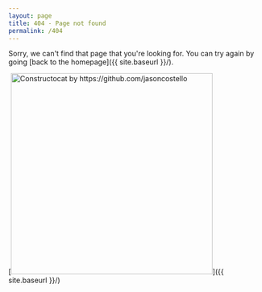 ```yaml
---
layout: page
title: 404 - Page not found
permalink: /404
---
```


Sorry, we can't find that page that you're looking for. You can try again by going [back to the homepage]({{ site.baseurl }}/).

[<img src="{{ site.baseurl }}/assets/media/404.jpg" alt="Constructocat by https://github.com/jasoncostello" style="width: 400px;"/>]({{ site.baseurl }}/)
